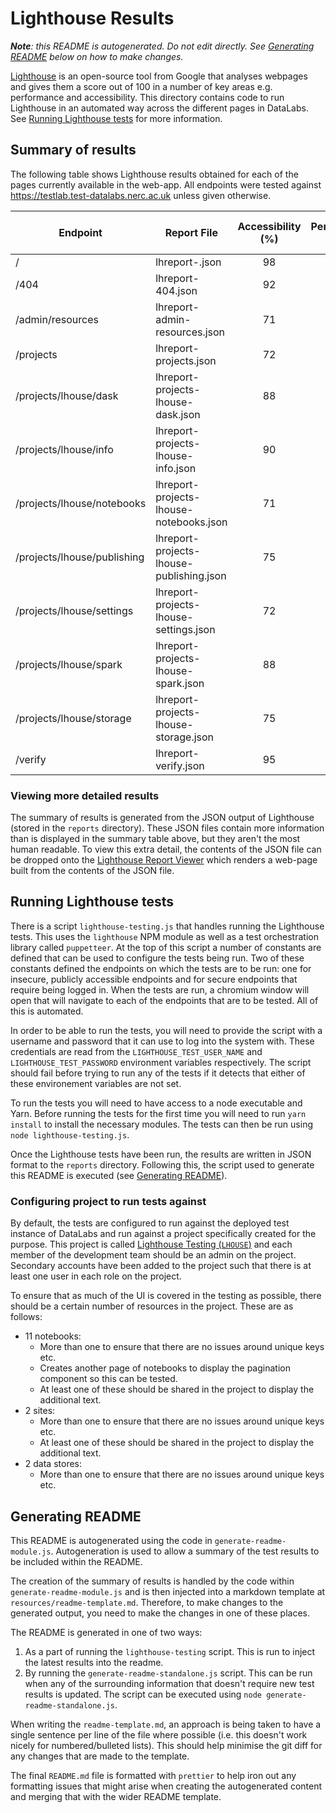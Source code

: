 # Lighthouse Results

_**Note**: this README is autogenerated. Do not edit directly. See [Generating README](#generating-readme) below on how to make changes._

[Lighthouse](https://developers.google.com/web/tools/lighthouse/#report-viewer) is an open-source tool from Google that analyses webpages and gives them a score out of 100 in a number of key areas e.g. performance and accessibility.
This directory contains code to run Lighthouse in an automated way across the different pages in DataLabs.
See [Running Lighthouse tests](#running-lighthouse-tests) for more information.

## Summary of results

The following table shows Lighthouse results obtained for each of the pages currently available in the web-app.
All endpoints were tested against https://testlab.test-datalabs.nerc.ac.uk unless given otherwise.

| Endpoint                    | Report File                              | Accessibility (%) | Performance (%) | Best Practices (%) | SEO (%) |
| --------------------------- | ---------------------------------------- | :---------------: | :-------------: | :----------------: | :-----: |
| /                           | lhreport-.json                           |        98         |       11        |         93         |   82    |
| /404                        | lhreport-404.json                        |        92         |       57        |         93         |   73    |
| /admin/resources            | lhreport-admin-resources.json            |        71         |       27        |         86         |   73    |
| /projects                   | lhreport-projects.json                   |        72         |       40        |         93         |   73    |
| /projects/lhouse/dask       | lhreport-projects-lhouse-dask.json       |        88         |       51        |         93         |   73    |
| /projects/lhouse/info       | lhreport-projects-lhouse-info.json       |        90         |       37        |         93         |   73    |
| /projects/lhouse/notebooks  | lhreport-projects-lhouse-notebooks.json  |        71         |       24        |         93         |   73    |
| /projects/lhouse/publishing | lhreport-projects-lhouse-publishing.json |        75         |       26        |         86         |   73    |
| /projects/lhouse/settings   | lhreport-projects-lhouse-settings.json   |        72         |       28        |         93         |   73    |
| /projects/lhouse/spark      | lhreport-projects-lhouse-spark.json      |        88         |       45        |         93         |   73    |
| /projects/lhouse/storage    | lhreport-projects-lhouse-storage.json    |        75         |       36        |         93         |   73    |
| /verify                     | lhreport-verify.json                     |        95         |       64        |         93         |   82    |

### Viewing more detailed results

The summary of results is generated from the JSON output of Lighthouse (stored in the `reports` directory).
These JSON files contain more information than is displayed in the summary table above, but they aren't the most human readable.
To view this extra detail, the contents of the JSON file can be dropped onto the [Lighthouse Report Viewer](https://googlechrome.github.io/lighthouse/viewer/) which renders a web-page built from the contents of the JSON file.

## Running Lighthouse tests

There is a script `lighthouse-testing.js` that handles running the Lighthouse tests.
This uses the `lighthouse` NPM module as well as a test orchestration library called `puppetteer`.
At the top of this script a number of constants are defined that can be used to configure the tests being run.
Two of these constants defined the endpoints on which the tests are to be run: one for insecure, publicly accessible endpoints and for secure endpoints that require being logged in.
When the tests are run, a chromium window will open that will navigate to each of the endpoints that are to be tested.
All of this is automated.

In order to be able to run the tests, you will need to provide the script with a username and password that it can use to log into the system with.
These credentials are read from the `LIGHTHOUSE_TEST_USER_NAME` and `LIGHTHOUSE_TEST_PASSWORD` environment variables respectively.
The script should fail before trying to run any of the tests if it detects that either of these environement variables are not set.

To run the tests you will need to have access to a node executable and Yarn.
Before running the tests for the first time you will need to run `yarn install` to install the necessary modules.
The tests can then be run using `node lighthouse-testing.js`.

Once the Lighthouse tests have been run, the results are written in JSON format to the `reports` directory.
Following this, the script used to generate this README is executed (see [Generating README](#generating-readme)).

### Configuring project to run tests against

By default, the tests are configured to run against the deployed test instance of DataLabs and run against a project specifically created for the purpose.
This project is called [Lighthouse Testing (`LHOUSE`)](https://testlab.test-datalabs.nerc.ac.uk/projects/lhouse/info) and each member of the development team should be an admin on the project.
Secondary accounts have been added to the project such that there is at least one user in each role on the project.

To ensure that as much of the UI is covered in the testing as possible, there should be a certain number of resources in the project. These are as follows:

- 11 notebooks:
  - More than one to ensure that there are no issues around unique keys etc.
  - Creates another page of notebooks to display the pagination component so this can be tested.
  - At least one of these should be shared in the project to display the additional text.
- 2 sites:
  - More than one to ensure that there are no issues around unique keys etc.
  - At least one of these should be shared in the project to display the additional text.
- 2 data stores:
  - More than one to ensure that there are no issues around unique keys etc.

## Generating README

This README is autogenerated using the code in `generate-readme-module.js`.
Autogeneration is used to allow a summary of the test results to be included within the README.

The creation of the summary of results is handled by the code within `generate-readme-module.js` and is then injected into a markdown template at `resources/readme-template.md`.
Therefore, to make changes to the generated output, you need to make the changes in one of these places.

The README is generated in one of two ways:

1. As a part of running the `lighthouse-testing` script. This is run to inject the latest results into the readme.
1. By running the `generate-readme-standalone.js` script. This can be run when any of the surrounding information that doesn't require new test results is updated. The script can be executed using `node generate-readme-standalone.js`.

When writing the `readme-template.md`, an approach is being taken to have a single sentence per line of the file where possible (i.e. this doesn't work nicely for numbered/bulleted lists).
This should help minimise the git diff for any changes that are made to the template.

The final `README.md` file is formatted with `prettier` to help iron out any formatting issues that might arise when creating the autogenerated content and merging that with the wider README template.
